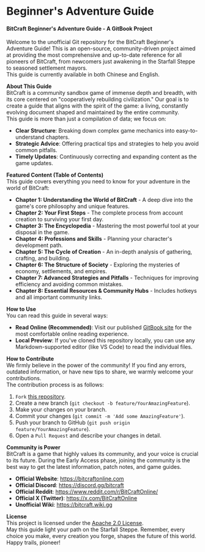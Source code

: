 # Beginner's Adventure Guide

#### BitCraft Beginner's Adventure Guide - A GitBook Project

Welcome to the unofficial Git repository for the BitCraft Beginner's Adventure Guide! This is an open-source, community-driven project aimed at providing the most comprehensive and up-to-date reference for all pioneers of BitCraft, from newcomers just awakening in the Starfall Steppe to seasoned settlement mayors.
<br>
This guide is currently available in both Chinese and English.

**About This Guide**
<br>
BitCraft is a community sandbox game of immense depth and breadth, with its core centered on "cooperatively rebuilding civilization." Our goal is to create a guide that aligns with the spirit of the game: a living, constantly evolving document shaped and maintained by the entire community.
<br>
This guide is more than just a compilation of data; we focus on:

- **Clear Structure**: Breaking down complex game mechanics into easy-to-understand chapters.
- **Strategic Advice**: Offering practical tips and strategies to help you avoid common pitfalls.
- **Timely Updates**: Continuously correcting and expanding content as the game updates.

**Featured Content (Table of Contents)**
<br>
This guide covers everything you need to know for your adventure in the world of BitCraft:

- **Chapter 1: Understanding the World of BitCraft** - A deep dive into the game's core philosophy and unique features.
- **Chapter 2: Your First Steps** - The complete process from account creation to surviving your first day.
- **Chapter 3: The Encyclopedia** - Mastering the most powerful tool at your disposal in the game.
- **Chapter 4: Professions and Skills** - Planning your character's development path.
- **Chapter 5: The Cycle of Creation** - An in-depth analysis of gathering, crafting, and building.
- **Chapter 6: The Structure of Society** - Exploring the mysteries of economy, settlements, and empires.
- **Chapter 7: Advanced Strategies and Pitfalls** - Techniques for improving efficiency and avoiding common mistakes.
- **Chapter 8: Essential Resources & Community Hubs** - Includes hotkeys and all important community links.

**How to Use**
<br>
You can read this guide in several ways:

- **Read Online (Recommended)**: Visit our published [GitBook site](https://semantic-cosmos.gitbook.io/bitcraft-beginners-adventure-guide/) for the most comfortable online reading experience.
- **Local Preview**: If you've cloned this repository locally, you can use any Markdown-supported editor (like VS Code) to read the individual files.

**How to Contribute**
<br>
We firmly believe in the power of the community! If you find any errors, outdated information, or have new tips to share, we warmly welcome your contributions.
<br>
The contribution process is as follows:

1.  `Fork` [this repository](https://github.com/cosmo-chang-1701/bitcraft-beginner-guide).
2.  Create a new branch (`git checkout -b feature/YourAmazingFeature`).
3.  Make your changes on your branch.
4.  Commit your changes (`git commit -m 'Add some AmazingFeature'`).
5.  Push your branch to GitHub (`git push origin feature/YourAmazingFeature`).
6.  Open a `Pull Request` and describe your changes in detail.

**Community is Power**
<br>
BitCraft is a game that highly values its community, and your voice is crucial to its future. During the Early Access phase, joining the community is the best way to get the latest information, patch notes, and game guides.

- **Official Website**: <https://bitcraftonline.com>
- **Official Discord**: <https://discord.gg/bitcraft>
- **Official Reddit**: <https://www.reddit.com/r/BitCraftOnline/>
- **Official X (Twitter)**: <https://x.com/BitCraftOnline>
- **Unofficial Wiki**: <https://bitcraft.wiki.gg>

**License**
<br>
This project is licensed under the [Apache 2.0 License](https://www.apache.org/licenses/LICENSE-2.0).
<br>
May this guide light your path on the Starfall Steppe. Remember, every choice you make, every creation you forge, shapes the future of this world. Happy trails, pioneer!
